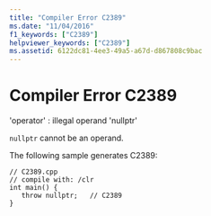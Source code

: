 ```yaml
---
title: "Compiler Error C2389"
ms.date: "11/04/2016"
f1_keywords: ["C2389"]
helpviewer_keywords: ["C2389"]
ms.assetid: 6122dc81-4ee3-49a5-a67d-d867808c9bac
---
```

# Compiler Error C2389

'operator' : illegal operand 'nullptr'

`nullptr` cannot be an operand.

The following sample generates C2389:

```
// C2389.cpp
// compile with: /clr
int main() {
   throw nullptr;   // C2389
}
```